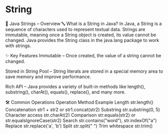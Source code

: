 # String
📘 Java Strings – Overview
🔤 What is a String in Java?
In Java, a String is a sequence of characters used to represent textual data. Strings are immutable, meaning once a String object is created, its value cannot be changed. Java provides the String class in the java.lang package to work with strings.

✨ Key Features
Immutable – Once created, the value of a string cannot be changed.

Stored in String Pool – String literals are stored in a special memory area to save memory and improve performance.

Rich API – Java provides a variety of built-in methods like length(), substring(), charAt(), equals(), replace(), and many more.

🛠️ Common Operations
Operation	Method Example
Length	str.length()
Concatenation	str1 + str2 or str1.concat(str2)
Substring	str.substring(0, 5)
Character access	str.charAt(2)
Comparison	str.equals(str2) or str.equalsIgnoreCase(str2)
Search	str.contains("word"), str.indexOf("a")
Replace	str.replace('a', 'b')
Split	str.split(" ")
Trim whitespace	str.trim()
